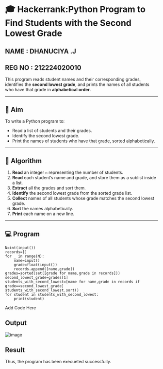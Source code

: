 # 🎓 Hackerrank:Python Program to Find Students with the Second Lowest Grade
NAME : DHANUCIYA .J
---
REG NO : 212224020010
---
This program reads student names and their corresponding grades, identifies the **second lowest grade**, and prints the names of all students who have that grade in **alphabetical order**.

---

## 🎯 Aim

To write a Python program to:
- Read a list of students and their grades.
- Identify the second lowest grade.
- Print the names of students who have that grade, sorted alphabetically.

---

## 🧠 Algorithm

1. **Read** an integer `n` representing the number of students.
2. **Read** each student’s name and grade, and store them as a sublist inside a list.
3. **Extract** all the grades and sort them.
4. **Identify** the second lowest grade from the sorted grade list.
5. **Collect** names of all students whose grade matches the second lowest grade.
6. **Sort** the names alphabetically.
7. **Print** each name on a new line.

---

## 💻  Program
~~~
N=int(input())
records=[]
for _ in range(N):
    name=input()
    grade=float(input())
    records.append([name,grade])
grades=sorted(set([grade for name,grade in records]))
second_lowest_grade=grades[1]
students_with_second_lowest=[name for name,grade in records if grade==second_lowest_grade]
students_with_second_lowest.sort()
for student in students_with_second_lowest:
    print(student)
~~~
Add Code Here

## Output
![image](https://github.com/user-attachments/assets/3b7e9239-c8a8-4a69-8df7-687ee2dc401e)

## Result
Thus, the program has been execueted successfully.
